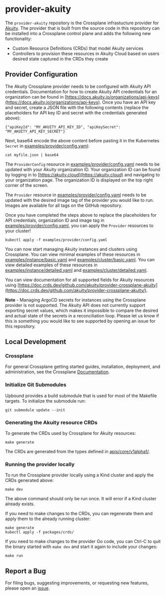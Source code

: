 # provider-akuity

The `provider-akuity` repository is the Crossplane infrastucture provider for
[Akuity](https://docs.akuity.io). The provider that is built from the source code
in this repository can be installed into a Crossplane control plane and adds the 
following new functionality:

* Custom Resource Definitions (CRDs) that model Akuity services
* Controllers to provision these resources in Akuity Cloud based on users 
desired state captured in the CRDs they create

## Provider Configuration

The Akuity Crossplane provider needs to be configured with Akuity API credentials. Documentation 
for how to create Akuity API credentials for an organization can be found in [https://docs.akuity.io/organizations/api-keys](https://docs.akuity.io/organizations/api-keys).
Once you have an API key and secret, create a JSON file with the following contents (replace the placeholders for API key 
ID and secret with the credentials generated above):

```
{"apiKeyId": "MY_AKUITY_API_KEY_ID", "apiKeySecret": "MY_AKUITY_API_KEY_SECRET"}
```

Next, base64 encode the above content before pasting it in the Kubernetes `Secret` in [examples/provider/config.yaml](./examples/provider/config.yaml):

```
cat myfile.json | base64
```

The `ProviderConfig` resource in [examples/provider/config.yaml](./examples/provider/config.yaml) needs to be updated with your
Akuity organization ID. Your organization ID can be found by logging in to [https://akuity.cloud](https://akuity.cloud) and
navigating to your organization page. The organization ID is displayed on the top right corner of the screen.

The `Provider` resource in [examples/provider/config.yaml](./examples/provider/config.yaml) needs to be updated with the desired
image tag of the provider you would like to run. Images are available for all tags on the GitHub repository.

Once you have completed the steps above to replace the placeholders for API credentials, organization ID and image tag in
[examples/provider/config.yaml](./examples/provider/config.yaml), you can apply the `Provider` resources to your cluster!

`kubectl apply -f examples/provider/config.yaml`

You can now start managing Akuity instances and clusters using Crossplane. You can view minimal examples of these resources
in [examples/instance/basic.yaml](./examples/instance/basic.yaml) and [examples/cluster/basic.yaml](./examples/cluster/basic.yaml).
You can view detailed examples of these resources in [examples/instance/detailed.yaml](./examples/instance/detailed.yaml) and
[examples/cluster/detailed.yaml](./examples/cluster/detailed.yaml).

You can view documentation for all supported fields for Akuity resources using [https://doc.crds.dev/github.com/akuity/provider-crossplane-akuity](https://doc.crds.dev/github.com/akuity/provider-crossplane-akuity/).

**Note** - Managing ArgoCD secrets for instances using the Crossplane provider is not supported. The Akuity API does not currently support exporting
secret values, which makes it impossible to compare the desired and actual state of the secrets in a reconciliation loop. Please let us know if this is something
you would like to see supported by opening an issue for this repository.

## Local Development

### Crossplane

For general Crossplane getting started guides, installation, deployment, and administration, see
the Crossplane [Documentation](https://crossplane.io/docs).

### Initialize Git Submodules

Upbound provides a build submodule that is used for most of the Makefile targets. To initialize the
submodule run:

`git submodule update --init`

### Generating the Akuity resource CRDs

To generate the CRDs used by Crossplane for Akuity resources:

`make generate`

The CRDs are generated from the types defined in [apis/core/v1alpha1/](./apis/core/v1alpha1/).

### Running the provider locally

To run the Crossplane provider locally using a Kind cluster and apply the CRDs generated above:

`make dev`

The above command should only be run once. It will error if a Kind cluster already exists.

If you need to make changes to the CRDs, you can regenerate them and apply them to the already
running cluster:

```
make generate
kubectl apply -f packages/crds/
```

If you need to make changes to the provider Go code, you can Ctrl-C to quit the binary
started with `make dev` and start it again to include your changes:

`make run`

## Report a Bug

For filing bugs, suggesting improvements, or requesting new features, please
open an [issue](https://github.com/akuityio/provider-crossplane-akuity/issues).
